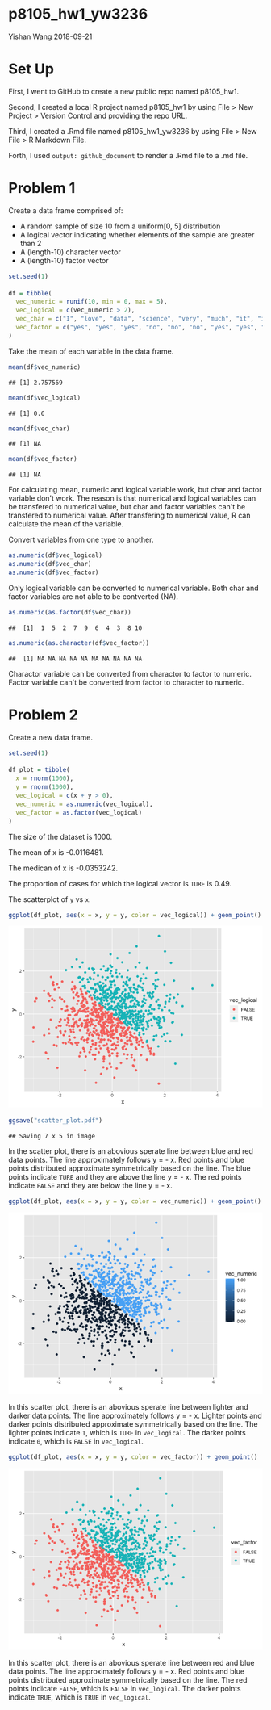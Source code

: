 p8105\_hw1\_yw3236
================
Yishan Wang
2018-09-21

Set Up
======

First, I went to GitHub to create a new public repo named p8105\_hw1.

Second, I created a local R project named p8105\_hw1 by using File &gt; New Project &gt; Version Control and providing the repo URL.

Third, I created a .Rmd file named p8105\_hw1\_yw3236 by using File &gt; New File &gt; R Markdown File.

Forth, I used `output: github_document` to render a .Rmd file to a .md file.

Problem 1
=========

Create a data frame comprised of:

-   A random sample of size 10 from a uniform\[0, 5\] distribution
-   A logical vector indicating whether elements of the sample are greater than 2
-   A (length-10) character vector
-   A (length-10) factor vector

``` r
set.seed(1)

df = tibble(
  vec_numeric = runif(10, min = 0, max = 5),
  vec_logical = c(vec_numeric > 2),
  vec_char = c("I", "love", "data", "science", "very", "much", "it", "is", "so", "wonderful"),
  vec_factor = c("yes", "yes", "yes", "no", "no", "no", "yes", "yes", "no", "no")
)
```

Take the mean of each variable in the data frame.

``` r
mean(df$vec_numeric)
```

    ## [1] 2.757569

``` r
mean(df$vec_logical)
```

    ## [1] 0.6

``` r
mean(df$vec_char)
```

    ## [1] NA

``` r
mean(df$vec_factor)
```

    ## [1] NA

For calculating mean, numeric and logical variable work, but char and factor variable don't work. The reason is that numerical and logical variables can be transfered to numerical value, but char and factor variables can't be transfered to numerical value. After transfering to numerical value, R can calculate the mean of the variable.

Convert variables from one type to another.

``` r
as.numeric(df$vec_logical)
as.numeric(df$vec_char) 
as.numeric(df$vec_factor)
```

Only logical variable can be converted to numerical variable. Both char and factor variables are not able to be contverted (NA).

``` r
as.numeric(as.factor(df$vec_char))
```

    ##  [1]  1  5  2  7  9  6  4  3  8 10

``` r
as.numeric(as.character(df$vec_factor))
```

    ##  [1] NA NA NA NA NA NA NA NA NA NA

Charactor variable can be converted from charactor to factor to numeric. Factor variable can't be converted from factor to character to numeric.

Problem 2
=========

Create a new data frame.

``` r
set.seed(1)

df_plot = tibble(
  x = rnorm(1000),
  y = rnorm(1000),
  vec_logical = c(x + y > 0),
  vec_numeric = as.numeric(vec_logical),
  vec_factor = as.factor(vec_logical)
)
```

The size of the dataset is 1000.

The mean of x is -0.0116481.

The medican of x is -0.0353242.

The proportion of cases for which the logical vector is `TURE` is 0.49.

The scatterplot of `y` vs `x`.

``` r
ggplot(df_plot, aes(x = x, y = y, color = vec_logical)) + geom_point()
```

![](p8105_hw1_yw3236_files/figure-markdown_github/ggplot%20using%20vec_logical-1.png)

``` r
ggsave("scatter_plot.pdf")
```

    ## Saving 7 x 5 in image

In the scatter plot, there is an abovious sperate line between blue and red data points. The line approximately follows y = - x. Red points and blue points distributed approximate symmetrically based on the line. The blue points indicate `TURE` and they are above the line y = - x. The red points indicate `FALSE` and they are below the line y = - x.

``` r
ggplot(df_plot, aes(x = x, y = y, color = vec_numeric)) + geom_point()
```

![](p8105_hw1_yw3236_files/figure-markdown_github/ggplot%20using%20vec_numeric-1.png)

In this scatter plot, there is an abovious sperate line between lighter and darker data points. The line approximately follows y = - x. Lighter points and darker points distributed approximate symmetrically based on the line. The lighter points indicate `1`, which is `TURE` in `vec_logical`. The darker points indicate `0`, which is `FALSE` in `vec_logical`.

``` r
ggplot(df_plot, aes(x = x, y = y, color = vec_factor)) + geom_point()
```

![](p8105_hw1_yw3236_files/figure-markdown_github/ggplot%20using%20vec_factor-1.png)

In this scatter plot, there is an abovious sperate line between red and blue data points. The line approximately follows y = - x. Red points and blue points distributed approximate symmetrically based on the line. The red points indicate `FALSE`, which is `FALSE` in `vec_logical`. The darker points indicate `TRUE`, which is `TRUE` in `vec_logical`.
